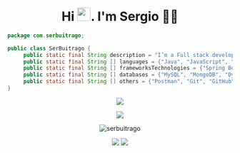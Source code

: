 <h1 align='center'>
  Hi <img src="https://user-images.githubusercontent.com/1303154/88677602-1635ba80-d120-11ea-84d8-d263ba5fc3c0.gif" width="30">. I'm Sergio 👨‍💻
</h1>

```java
package com.serbuitrago;

public class SerBuitrago {
     public static final String description = "I’m a Full stack developer. I am passionate about Web Dev & I enjoy learning new things.";
     public static final String [] languages = {"Java", "JavaScript", "PHP"};
     public static final String [] frameworksTechnologies = {"Spring Boot", "Spring Cloud" "Webflux", "JSF", "Laravel", "React", "NodeJS", "TypeScript"};
     public static final String [] databases = {"MySQL", "MongoDB", "DynamoDB"};
     public static final String [] others = {"Postman", "Git", "GitHub"};   
}
```
<p align='center'>
   <a href="#"><img src="https://github-readme-stats.vercel.app/api?username=serbuitrago&show_icons=true&locale=en&count_private=true&theme=dark"></a>
 </p>
 <p align='center'>
   <a href="https://github.com/serbuitrago"><img src="https://github-readme-stats.vercel.app/api/top-langs/?exclude_repo=notebook&username=serbuitrago&show_icons=true&langs_count=8&theme=dark&layout=compact"></a>
 </p>
 
<p align='center'>
  <img src="https://github-readme-streak-stats.herokuapp.com/?user=serbuitrago&theme=dark" title="serbuitrago" />
</p>

<p align='center'>
  <a href="#"><img src="https://badges.pufler.dev/visits/serbuitrago/notebook"></a>
  <a href="#"><img src="https://badges.pufler.dev/years/serbuitrago"></a>
</p>
